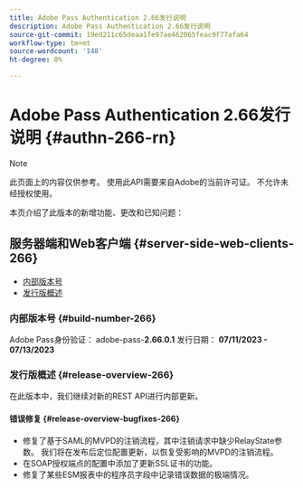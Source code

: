 ```yaml
---
title: Adobe Pass Authentication 2.66发行说明
description: Adobe Pass Authentication 2.66发行说明
source-git-commit: 19ed211c65deaa1fe97ae462065feac9f77afa64
workflow-type: tm+mt
source-wordcount: '148'
ht-degree: 0%

---
```


# Adobe Pass Authentication 2.66发行说明 {#authn-266-rn}

>[!NOTE]
>
>此页面上的内容仅供参考。 使用此API需要来自Adobe的当前许可证。 不允许未经授权使用。

本页介绍了此版本的新增功能、更改和已知问题：

## 服务器端和Web客户端 {#server-side-web-clients-266}

* [内部版本号](#build-number-266)
* [发行版概述](#release-overview-266)

### 内部版本号 {#build-number-266}

Adobe Pass身份验证： adobe-pass-**2.66.0.1**
发行日期： **07/11/2023 - 07/13/2023**

### 发行版概述 {#release-overview-266}

在此版本中，我们继续对新的REST API进行内部更新。

#### 错误修复 {#release-overview-bugfixes-266}

* 修复了基于SAML的MVPD的注销流程，其中注销请求中缺少RelayState参数。 我们将在发布后定位配置更新，以恢复受影响的MVPD的注销流程。
* 在SOAP授权端点的配置中添加了更新SSL证书的功能。
* 修复了某些ESM报表中的程序员字段中记录错误数据的极端情况。
